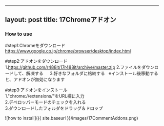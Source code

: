 
---
layout: post
title: 17Chromeアドオン
---

### How to use

#step1:Chromeをダウンロード   
	https://www.google.co.jp/chrome/browser/desktop/index.html   

#step2:アドオンをダウンロード   
	1.https://github.com/r488it/17r488it/archive/master.zip
	2.ファイルをダウンロードして、解凍する   　
	3.好きなフォルダに格納する   
	※インストール後移動すると、アドオンが無効になります   

#step3:アドオンをインストール   
	1."chrome://extensions/"をURL欄に入力   
	2.デベロッパーモードのチェックを入れる   
	3.ダウンロードしたフォルダをドラッグ＆ドロップ   

![how to install]({{ site.baseurl }}/images/17CommentAddons.png)
